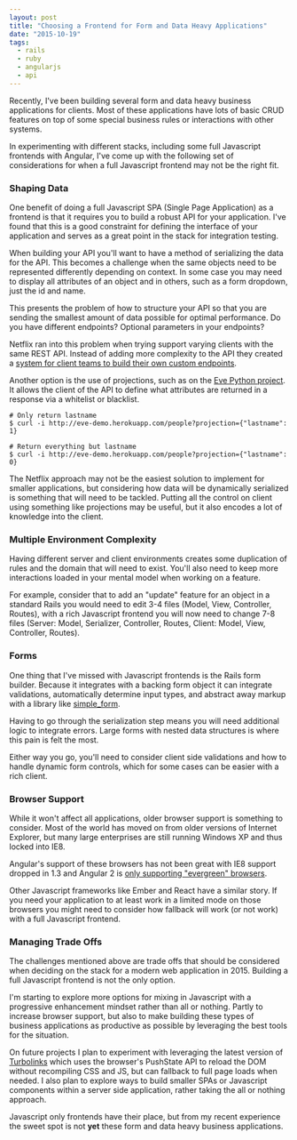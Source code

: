 ```yaml
---
layout: post
title: "Choosing a Frontend for Form and Data Heavy Applications"
date: "2015-10-19"
tags:
  - rails
  - ruby
  - angularjs
  - api
---
```


Recently, I've been building several form and data heavy business applications for clients.  Most of these applications have lots of basic CRUD features on top of some special business rules or interactions with other systems.

In experimenting with different stacks, including some full Javascript frontends with Angular, I've come up with the following set of considerations for when a full Javascript frontend may not be the right fit.

### Shaping Data

One benefit of doing a full Javascript SPA (Single Page Application) as a frontend is that it requires you to build a robust API for your application.  I've found that this is a good constraint for defining the interface of your application and serves as a great point in the stack for integration testing.

When building your API you'll want to have a method of serializing the data for the API.  This becomes a challenge when the same objects need to be represented differently depending on context.  In some case you may need to display all attributes of an object and in others, such as a form dropdown, just the id and name.

This presents the problem of how to structure your API so that you are sending the smallest amount of data possible for optimal performance. Do you have different endpoints? Optional parameters in your endpoints?

Netflix ran into this problem when trying support varying clients with the same REST API.  Instead of adding more complexity to the API they created a [system for client teams to build their own custom endpoints](http://techblog.netflix.com/2013/01/optimizing-netflix-api.html).

Another option is the use of projections, such as on the [Eve Python project](http://python-eve.org/config.html#projection).  It allows the client of the API to define what attributes are returned in a response via a whitelist or blacklist.

```
# Only return lastname
$ curl -i http://eve-demo.herokuapp.com/people?projection={"lastname": 1}

# Return everything but lastname
$ curl -i http://eve-demo.herokuapp.com/people?projection={"lastname": 0}
```

The Netflix approach may not be the easiest solution to implement for smaller applications, but considering how data will be dynamically serialized is something that will need to be tackled.  Putting all the control on client using something like projections may be useful, but it also encodes a lot of knowledge into the client.

### Multiple Environment Complexity

Having different server and client environments creates some duplication of rules and the domain that will need to exist.  You'll also need to keep more interactions loaded in your mental model when working on a feature.

For example, consider that to add an "update" feature for an object in a standard Rails you would need to edit 3-4 files (Model, View, Controller, Routes), with a rich Javascript frontend you will now need to change 7-8 files (Server: Model, Serializer, Controller, Routes, Client: Model, View, Controller, Routes).

### Forms

One thing that I've missed with Javascript frontends is the Rails form builder.  Because it integrates with a backing form object it can integrate validations, automatically determine input types, and abstract away markup with a library like [simple_form](https://github.com/plataformatec/simple_form).

Having to go through the serialization step means you will need additional logic to integrate errors. Large forms with nested data structures is where this pain is felt the most.

Either way you go, you'll need to consider client side validations and how to handle dynamic form controls, which for some cases can be easier with a rich client.

### Browser Support

While it won't affect all applications, older browser support is something to consider.  Most of the world has moved on from older versions of Internet Explorer, but many large enterprises are still running Windows XP and thus locked into IE8.

Angular's support of these browsers has not been great with IE8 support dropped in 1.3 and Angular 2 is [only supporting "evergreen" browsers](http://angularjs.blogspot.com/2014/03/angular-20.html).

Other Javascript frameworks like Ember and React have a similar story.  If you need your application to at least work in a limited mode on those browsers you might need to consider how fallback will work (or not work) with a full Javascript frontend.

### Managing Trade Offs

The challenges mentioned above are trade offs that should be considered when deciding on the stack for a modern web application in 2015.  Building a full Javascript frontend is not the only option.

I'm starting to explore more options for mixing in Javascript with a progressive enhancement mindset rather than all or nothing.  Partly to increase browser support, but also to make building these types of business applications as productive as possible by leveraging the best tools for the situation.

On future projects I plan to experiment with leveraging the latest version of [Turbolinks](https://github.com/rails/turbolinks) which uses the browser's PushState API to reload the DOM without recompiling CSS and JS, but can fallback to full page loads when needed. I also plan to explore  ways to build smaller SPAs or Javascript components within a server side application, rather taking the all or nothing approach.

Javascript only frontends have their place, but from my recent experience the sweet spot is not **yet** these form and data heavy business applications.
